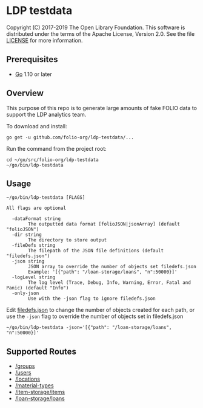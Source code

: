 LDP testdata
===

Copyright (C) 2017-2019 The Open Library Foundation.  This software is 
distributed under the
terms of the Apache License, Version 2.0.  See the file
[LICENSE](https://github.com/folio-org/ldp/blob/master/LICENSE) for
more information.


Prerequisites
-------------------

* [Go](https://golang.org) 1.10 or later

Overview
--------

This purpose of this repo is to generate large amounts of fake FOLIO data to support the LDP analytics team.

To download and install:

```shell
go get -u github.com/folio-org/ldp-testdata/...
```

Run the command from the project root:
```shell
cd ~/go/src/folio-org/ldp-testdata
~/go/bin/ldp-testdata
```

Usage
--------
```
~/go/bin/ldp-testdata [FLAGS]

All flags are optional

  -dataFormat string
    	The outputted data format [folioJSON|jsonArray] (default "folioJSON")
  -dir string
    	The directory to store output
  -fileDefs string
    	The filepath of the JSON file definitions (default "filedefs.json")
  -json string
    	JSON array to override the number of objects set filedefs.json
    	Example: '[{"path": "/loan-storage/loans", "n":50000}]'
  -logLevel string
    	The log level (Trace, Debug, Info, Warning, Error, Fatal and Panic) (default "Info")
  -only-json
    	Use with the -json flag to ignore filedefs.json
```

Edit [filedefs.json](https://github.com/folio-org/ldp-testdata/blob/master/doc/filedefs.md) to change the number of objects created for each path, or 
use the `-json` flag to override the number of objects set in filedefs.json

```shell
~/go/bin/ldp-testdata -json='[{"path": "/loan-storage/loans", "n":50000}]'
```

Supported Routes
--------

- [/groups](https://s3.amazonaws.com/foliodocs/api/mod-users/groups.html)
- [/users](https://s3.amazonaws.com/foliodocs/api/mod-users/users.html)
- [/locations](https://s3.amazonaws.com/foliodocs/api/mod-inventory-storage/location.html)
- [/material-types](https://s3.amazonaws.com/foliodocs/api/mod-inventory-storage/material-type.html)
- [/item-storage/items](https://s3.amazonaws.com/foliodocs/api/mod-inventory-storage/item-storage.html)
- [/loan-storage/loans](https://s3.amazonaws.com/foliodocs/api/mod-circulation-storage/loan-storage.html)
